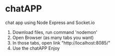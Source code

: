 # chatAPP
chat app using Node Express and Socket.io

1. Download files, run command 'nodemon'
2. Open Browser (as many tabs you want)
3. In those tabs, open link "http://localhost:8085/"
4. Use the chatAPP
Enjoy
